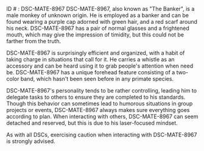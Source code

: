 ID # : DSC-MATE-8967
DSC-MATE-8967, also known as "The Banker", is a male monkey of unknown origin. He is employed as a banker and can be found wearing a purple cap adorned with green hair, and a red scarf around his neck. DSC-MATE-8967 has a pair of normal glasses and a frightened mouth, which may give the impression of timidity, but this could not be farther from the truth.

DSC-MATE-8967 is surprisingly efficient and organized, with a habit of taking charge in situations that call for it. He carries a whistle as an accessory and can be heard using it to grab people's attention when need be. DSC-MATE-8967 has a unique forehead feature consisting of a two-color band, which hasn't been seen before in any primate species. 

DSC-MATE-8967's personality tends to be rather controlling, leading him to delegate tasks to others to ensure they are completed to his standards. Though this behavior can sometimes lead to humorous situations in group projects or events, DSC-MATE-8967 always makes sure everything goes according to plan. When interacting with others, DSC-MATE-8967 can seem detached and reserved, but this is due to his laser-focused mindset.

As with all DSCs, exercising caution when interacting with DSC-MATE-8967 is strongly advised.